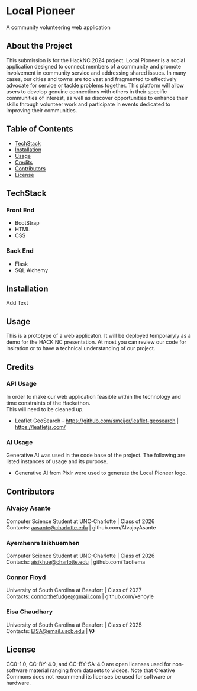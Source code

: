 # Local Pioneer
A community volunteering web application

## About the Project
This submission is for the HackNC 2024 project. Local Pioneer is a social application designed to connect members of a community and promote involvement in community service and addressing shared issues. In many cases, our cities and towns are too vast and fragmented to effectively advocate for service or tackle problems together. This platform will allow users to develop genuine connections with others in their specific communities of interest, as well as discover opportunities to enhance their skills through volunteer work and participate in events dedicated to improving their communities.

## Table of Contents
- [TechStack](#techstack)
- [Installation](#installation)
- [Usage](#usage)
- [Credits](#credits)
- [Contributors](#contributors)
- [License](#license)

## TechStack
### Front End
- BootStrap
- HTML
- CSS
### Back End
- Flask
- SQL Alchemy

## Installation
Add Text

## Usage
This is a prototype of a web applicaton. It will be deployed temporaryly as a demo for the HACK NC presentation. At most you can review our code for insiration or to have a technical understanding of our project.

## Credits
### API Usage
In order to make our web application feasible within the technology and time constraints of the Hackathon.<br>
This will need to be cleaned up.
- Leaflet GeoSearch - https://github.com/smeijer/leaflet-geosearch | https://leafletjs.com/


### AI Usage
Generative AI was used in the code base of the project. The following are listed instances of usage and its purpose.

- Generative AI from Pixlr were used to generate the Local Pioneer logo.

## Contributors
### Alvajoy Asante
Computer Science Student at UNC-Charlotte | Class of 2026<br>
Contacts: aasante@charlotte.edu | github.com/AlvajoyAsante

### Ayemhenre Isikhuemhen
Computer Science Student at UNC-Charlotte | Class of 2026<br>
Contacts: aisikhue@charlotte.edu | github.com/Taotlema

### Connor Floyd
University of South Carolina at Beaufort | Class of 2027<br>
Contacts: connorthefudge@gmail.com | github.com/xenoyle

### Eisa Chaudhary
University of South Carolina at Beaufort | Class of 2025<br>
Contacts: EISA@email.uscb.edu | **\0**

## License
CC0-1.0, CC-BY-4.0, and CC-BY-SA-4.0 are open licenses used for non-software material ranging from datasets to videos. Note that Creative Commons does not recommend its licenses be used for software or hardware.
